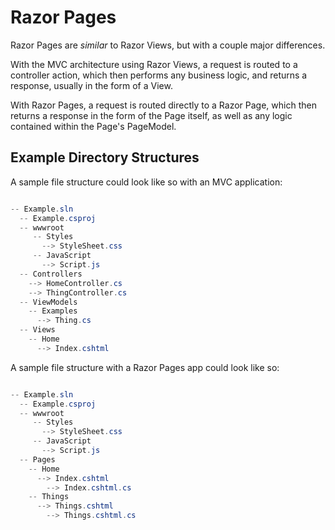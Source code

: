 # Razor Pages

Razor Pages are _similar_ to Razor Views, but with a couple major differences.

With the MVC architecture using Razor Views, a request is routed to a controller action, which then performs any business logic, and returns a response, usually in the form of a View.

With Razor Pages, a request is routed directly to a Razor Page, which then returns a response in the form of the Page itself, as well as any logic contained within the Page's PageModel.

## Example Directory Structures

A sample file structure could look like so with an MVC application:

```cs

-- Example.sln
  -- Example.csproj
  -- wwwroot
     -- Styles
       --> StyleSheet.css
     -- JavaScript
       --> Script.js
  -- Controllers
    --> HomeController.cs
    --> ThingController.cs
  -- ViewModels
    -- Examples
      --> Thing.cs
  -- Views
    -- Home
      --> Index.cshtml

```

A sample file structure with a Razor Pages app could look like so:

```cs

-- Example.sln
  -- Example.csproj
  -- wwwroot
     -- Styles
       --> StyleSheet.css
     -- JavaScript
       --> Script.js
  -- Pages
    -- Home
      --> Index.cshtml
        --> Index.cshtml.cs
    -- Things
      --> Things.cshtml
        --> Things.cshtml.cs

```